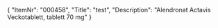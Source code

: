 {
  "ItemNr": "000458",
  "Title": "test",
  "Description": "Alendronat Actavis Veckotablett, tablett 70 mg"
}